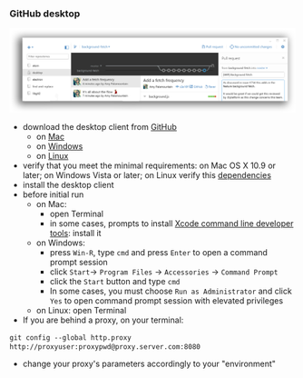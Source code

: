 ### GitHub desktop
![2951408339-github](images/2951408339-github.png)
* download the desktop client from [GitHub](https://desktop.github.com/)
	- on [Mac](https://desktop.github.com/)
	- on [Windows](https://desktop.github.com/)
	- on [Linux](https://aur.archlinux.org/packages/github-desktop/)
* verify that you meet the minimal requirements: on Mac OS X 10.9 or later; on Windows Vista or later; on Linux verify this [dependencies](https://aur.archlinux.org/packages/github-desktop/)
* install the desktop client
* before initial run
	- on Mac: 
		- open Terminal
		- in some cases, prompts to install [Xcode command line developer tools](https://developer.apple.com/download/more/): install it
	- on Windows: 
		- press `Win-R`, type `cmd` and press `Enter` to open a command prompt session
		- click `Start`-> `Program Files` -> `Accessories` -> `Command Prompt`
		- click the `Start` button and type `cmd`
		- In some cases, you must choose `Run as Administrator` and click `Yes` to open command prompt session with elevated privileges
	- on Linux: open Terminal
* If you are behind a proxy, on your terminal:
```
git config --global http.proxy http://proxyuser:proxypwd@proxy.server.com:8080
```
* change your proxy's parameters accordingly to your "environment"
